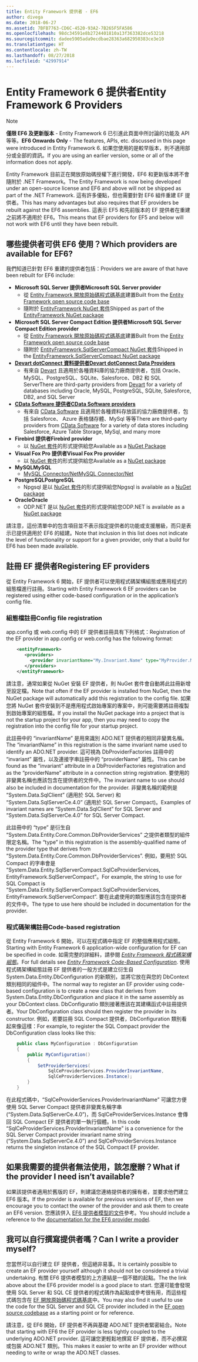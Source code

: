 ```yaml
---
title: Entity Framework 提供者 - EF6
author: divega
ms.date: 2018-06-27
ms.assetid: 7BFB7763-CD6C-4520-93A2-7B265F5FA586
ms.openlocfilehash: 98dc34591e8b2724401810a13f363382dce53218
ms.sourcegitcommit: dadee5905ada9ecdbae28363a682950383ce3e10
ms.translationtype: HT
ms.contentlocale: zh-TW
ms.lasthandoff: 08/27/2018
ms.locfileid: "42997914"
---
```

# <a name="entity-framework-6-providers"></a><span data-ttu-id="ae9ff-102">Entity Framework 6 提供者</span><span class="sxs-lookup"><span data-stu-id="ae9ff-102">Entity Framework 6 Providers</span></span>
> [!NOTE]
> <span data-ttu-id="ae9ff-103">**僅限 EF6 及更新版本** - Entity Framework 6 已引進此頁面中所討論的功能及 API 等等。</span><span class="sxs-lookup"><span data-stu-id="ae9ff-103">**EF6 Onwards Only** - The features, APIs, etc. discussed in this page were introduced in Entity Framework 6.</span></span> <span data-ttu-id="ae9ff-104">如果您使用的是較早版本，則不適用部分或全部的資訊。</span><span class="sxs-lookup"><span data-stu-id="ae9ff-104">If you are using an earlier version, some or all of the information does not apply.</span></span>

<span data-ttu-id="ae9ff-105">Entity Framework 目前正在開放原始碼授權下進行開發，EF6 和更新版本將不會隨附於 .NET Framework。</span><span class="sxs-lookup"><span data-stu-id="ae9ff-105">The Entity Framework is now being developed under an open-source license and EF6 and above will not be shipped as part of the .NET Framework.</span></span> <span data-ttu-id="ae9ff-106">這有許多優點，但也需要針對 EF6 組件重建 EF 提供者。</span><span class="sxs-lookup"><span data-stu-id="ae9ff-106">This has many advantages but also requires that EF providers be rebuilt against the EF6 assemblies.</span></span> <span data-ttu-id="ae9ff-107">這表示 EF5 和先前版本的 EF 提供者在重建之前將不適用於 EF6。</span><span class="sxs-lookup"><span data-stu-id="ae9ff-107">This means that EF providers for EF5 and below will not work with EF6 until they have been rebuilt.</span></span>

## <a name="which-providers-are-available-for-ef6"></a><span data-ttu-id="ae9ff-108">哪些提供者可供 EF6 使用？</span><span class="sxs-lookup"><span data-stu-id="ae9ff-108">Which providers are available for EF6?</span></span>

<span data-ttu-id="ae9ff-109">我們知道已針對 EF6 重建的提供者包括：</span><span class="sxs-lookup"><span data-stu-id="ae9ff-109">Providers we are aware of that have been rebuilt for EF6 include:</span></span>

*   <span data-ttu-id="ae9ff-110">**Microsoft SQL Server 提供者**</span><span class="sxs-lookup"><span data-stu-id="ae9ff-110">**Microsoft SQL Server provider**</span></span>
    *   <span data-ttu-id="ae9ff-111">從 [Entity Framework 開放原始碼程式碼基底](http://github.com/aspnet/EntityFramework6)建置</span><span class="sxs-lookup"><span data-stu-id="ae9ff-111">Built from the [Entity Framework open source code base](http://github.com/aspnet/EntityFramework6)</span></span>
    *   <span data-ttu-id="ae9ff-112">隨附於 [EntityFramework NuGet 套件](http://nuget.org/packages/EntityFramework)</span><span class="sxs-lookup"><span data-stu-id="ae9ff-112">Shipped as part of the [EntityFramework NuGet package](http://nuget.org/packages/EntityFramework)</span></span>
*   <span data-ttu-id="ae9ff-113">**Microsoft SQL Server Compact Edition 提供者**</span><span class="sxs-lookup"><span data-stu-id="ae9ff-113">**Microsoft SQL Server Compact Edition provider**</span></span>
    *   <span data-ttu-id="ae9ff-114">從 [Entity Framework 開放原始碼程式碼基底](http://github.com/aspnet/EntityFramework6)建置</span><span class="sxs-lookup"><span data-stu-id="ae9ff-114">Built from the [Entity Framework open source code base](http://github.com/aspnet/EntityFramework6)</span></span>
    *   <span data-ttu-id="ae9ff-115">隨附於 [EntityFramework.SqlServerCompact NuGet 套件](http://nuget.org/packages/EntityFramework.SqlServerCompact)</span><span class="sxs-lookup"><span data-stu-id="ae9ff-115">Shipped in the [EntityFramework.SqlServerCompact NuGet package](http://nuget.org/packages/EntityFramework.SqlServerCompact)</span></span>
*   [<span data-ttu-id="ae9ff-116">**Devart dotConnect 資料提供者**</span><span class="sxs-lookup"><span data-stu-id="ae9ff-116">**Devart dotConnect Data Providers**</span></span>](http://www.devart.com/dotconnect/)
    *   <span data-ttu-id="ae9ff-117">有來自 [Devart](http://www.devart.com/) 且適用於各種資料庫的協力廠商提供者，包括 Oracle、MySQL、PostgreSQL、SQLite、Salesforce、DB2 和 SQL Server</span><span class="sxs-lookup"><span data-stu-id="ae9ff-117">There are third-party providers from [Devart](http://www.devart.com/) for a variety of databases including Oracle, MySQL, PostgreSQL, SQLite, Salesforce, DB2, and SQL Server</span></span>
*   [<span data-ttu-id="ae9ff-118">**CData Software 提供者**</span><span class="sxs-lookup"><span data-stu-id="ae9ff-118">**CData Software providers**</span></span>](http://www.cdata.com/ado/)
    *   <span data-ttu-id="ae9ff-119">有來自 [CData Software](http://www.cdata.com/ado/) 且適用於各種資料存放區的協力廠商提供者，包括 Salesforce、 Azure 表格儲存體、MySql 等等</span><span class="sxs-lookup"><span data-stu-id="ae9ff-119">There are third-party providers from [CData Software](http://www.cdata.com/ado/) for a variety of data stores including Salesforce, Azure Table Storage, MySql, and many more</span></span>
*   <span data-ttu-id="ae9ff-120">**Firebird 提供者**</span><span class="sxs-lookup"><span data-stu-id="ae9ff-120">**Firebird provider**</span></span>
    *   <span data-ttu-id="ae9ff-121">以 [NuGet 套件](http://www.nuget.org/packages/FirebirdSql.Data.FirebirdClient/)的形式提供給您</span><span class="sxs-lookup"><span data-stu-id="ae9ff-121">Available as a [NuGet Package](http://www.nuget.org/packages/FirebirdSql.Data.FirebirdClient/)</span></span>
*   <span data-ttu-id="ae9ff-122">**Visual Fox Pro 提供者**</span><span class="sxs-lookup"><span data-stu-id="ae9ff-122">**Visual Fox Pro provider**</span></span>
    *   <span data-ttu-id="ae9ff-123">以 [NuGet 套件](https://www.nuget.org/packages/VFPEntityFrameworkProvider2/)的形式提供給您</span><span class="sxs-lookup"><span data-stu-id="ae9ff-123">Available as a [NuGet package](https://www.nuget.org/packages/VFPEntityFrameworkProvider2/)</span></span>
*   <span data-ttu-id="ae9ff-124">**MySQL**</span><span class="sxs-lookup"><span data-stu-id="ae9ff-124">**MySQL**</span></span>
    *   [<span data-ttu-id="ae9ff-125">MySQL Connector/Net</span><span class="sxs-lookup"><span data-stu-id="ae9ff-125">MySQL Connector/Net</span></span>](http://dev.mysql.com/downloads/connector/net/)
*   <span data-ttu-id="ae9ff-126">**PostgreSQL**</span><span class="sxs-lookup"><span data-stu-id="ae9ff-126">**PostgreSQL**</span></span>
    *   <span data-ttu-id="ae9ff-127">Npgsql 是以 [NuGet 套件](http://www.nuget.org/packages/Npgsql.EF6/)的形式提供給您</span><span class="sxs-lookup"><span data-stu-id="ae9ff-127">Npgsql is available as a [NuGet package](http://www.nuget.org/packages/Npgsql.EF6/)</span></span>
*   <span data-ttu-id="ae9ff-128">**Oracle**</span><span class="sxs-lookup"><span data-stu-id="ae9ff-128">**Oracle**</span></span>
    *   <span data-ttu-id="ae9ff-129">ODP.NET 是以 [NuGet 套件](https://www.nuget.org/packages/Oracle.ManagedDataAccess.EntityFramework/)的形式提供給您</span><span class="sxs-lookup"><span data-stu-id="ae9ff-129">ODP.NET is available as a [NuGet package](https://www.nuget.org/packages/Oracle.ManagedDataAccess.EntityFramework/)</span></span>

<span data-ttu-id="ae9ff-130">請注意，這份清單中的包含項目並不表示指定提供者的功能或支援層級，而只是表示已提供適用於 EF6 的組建。</span><span class="sxs-lookup"><span data-stu-id="ae9ff-130">Note that inclusion in this list does not indicate the level of functionality or support for a given provider, only that a build for EF6 has been made available.</span></span>

## <a name="registering-ef-providers"></a><span data-ttu-id="ae9ff-131">註冊 EF 提供者</span><span class="sxs-lookup"><span data-stu-id="ae9ff-131">Registering EF providers</span></span>

<span data-ttu-id="ae9ff-132">從 Entity Framework 6 開始，EF 提供者可以使用程式碼架構組態或應用程式的組態檔進行註冊。</span><span class="sxs-lookup"><span data-stu-id="ae9ff-132">Starting with Entity Framework 6 EF providers can be registered using either code-based configuration or in the application’s config file.</span></span>

### <a name="config-file-registration"></a><span data-ttu-id="ae9ff-133">組態檔註冊</span><span class="sxs-lookup"><span data-stu-id="ae9ff-133">Config file registration</span></span>

<span data-ttu-id="ae9ff-134">app.config 或 web.config 中的 EF 提供者註冊具有下列格式：</span><span class="sxs-lookup"><span data-stu-id="ae9ff-134">Registration of the EF provider in app.config or web.config has the following format:</span></span>


``` xml
    <entityFramework>
       <providers>
         <provider invariantName="My.Invariant.Name" type="MyProvider.MyProviderServices, MyAssembly" />
       </providers>
    </entityFramework>
```

<span data-ttu-id="ae9ff-135">請注意，通常如果從 NuGet 安裝 EF 提供者，則 NuGet 套件會自動將此註冊新增至設定檔。</span><span class="sxs-lookup"><span data-stu-id="ae9ff-135">Note that often if the EF provider is installed from NuGet, then the NuGet package will automatically add this registration to the config file.</span></span> <span data-ttu-id="ae9ff-136">如果您將 NuGet 套件安裝到不是應用程式啟始專案的專案中，則可能需要將註冊複製到啟始專案的組態檔。</span><span class="sxs-lookup"><span data-stu-id="ae9ff-136">If you install the NuGet package into a project that is not the startup project for your app, then you may need to copy the registration into the config file for your startup project.</span></span>

<span data-ttu-id="ae9ff-137">此註冊中的 “invariantName” 是用來識別 ADO.NET 提供者的相同非變異名稱。</span><span class="sxs-lookup"><span data-stu-id="ae9ff-137">The “invariantName” in this registration is the same invariant name used to identify an ADO.NET provider.</span></span> <span data-ttu-id="ae9ff-138">這可視為 DbProviderFactories 註冊中的 “invariant” 屬性，以及連接字串註冊中的 “providerName” 屬性。</span><span class="sxs-lookup"><span data-stu-id="ae9ff-138">This can be found as the “invariant” attribute in a DbProviderFactories registration and as the “providerName” attribute in a connection string registration.</span></span> <span data-ttu-id="ae9ff-139">要使用的非變異名稱也應該包含在提供者的文件中。</span><span class="sxs-lookup"><span data-stu-id="ae9ff-139">The invariant name to use should also be included in documentation for the provider.</span></span> <span data-ttu-id="ae9ff-140">非變異名稱的範例是 “System.Data.SqlClient” (適用於 SQL Server) 和 “System.Data.SqlServerCe.4.0” (適用於 SQL Server Compact)。</span><span class="sxs-lookup"><span data-stu-id="ae9ff-140">Examples of invariant names are “System.Data.SqlClient” for SQL Server and “System.Data.SqlServerCe.4.0” for SQL Server Compact.</span></span>

<span data-ttu-id="ae9ff-141">此註冊中的 “type” 是衍生自 “System.Data.Entity.Core.Common.DbProviderServices” 之提供者類型的組件限定名稱。</span><span class="sxs-lookup"><span data-stu-id="ae9ff-141">The “type” in this registration is the assembly-qualified name of the provider type that derives from “System.Data.Entity.Core.Common.DbProviderServices”.</span></span> <span data-ttu-id="ae9ff-142">例如，要用於 SQL Compact 的字串會是 “System.Data.Entity.SqlServerCompact.SqlCeProviderServices, EntityFramework.SqlServerCompact”。</span><span class="sxs-lookup"><span data-stu-id="ae9ff-142">For example, the string to use for SQL Compact is “System.Data.Entity.SqlServerCompact.SqlCeProviderServices, EntityFramework.SqlServerCompact”.</span></span> <span data-ttu-id="ae9ff-143">要在此處使用的類型應該包含在提供者的文件中。</span><span class="sxs-lookup"><span data-stu-id="ae9ff-143">The type to use here should be included in documentation for the provider.</span></span>

### <a name="code-based-registration"></a><span data-ttu-id="ae9ff-144">程式碼架構註冊</span><span class="sxs-lookup"><span data-stu-id="ae9ff-144">Code-based registration</span></span>

<span data-ttu-id="ae9ff-145">從 Entity Framework 6 開始，可以在程式碼中指定 EF 的整個應用程式組態。</span><span class="sxs-lookup"><span data-stu-id="ae9ff-145">Starting with Entity Framework 6 application-wide configuration for EF can be specified in code.</span></span> <span data-ttu-id="ae9ff-146">如需完整的詳細料，請參閱 _[Entity Framework 程式碼架構組態](https://msdn.microsoft.com/en-us/data/jj680699)_。</span><span class="sxs-lookup"><span data-stu-id="ae9ff-146">For full details see _[Entity Framework Code-Based Configuration](https://msdn.microsoft.com/en-us/data/jj680699)_.</span></span> <span data-ttu-id="ae9ff-147">使用程式碼架構組態註冊 EF 提供者的一般方式是建立衍生自 System.Data.Entity.DbConfiguration 的新類別，並將它放在與您的 DbContext 類別相同的組件中。</span><span class="sxs-lookup"><span data-stu-id="ae9ff-147">The normal way to register an EF provider using code-based configuration is to create a new class that derives from System.Data.Entity.DbConfiguration and place it in the same assembly as your DbContext class.</span></span> <span data-ttu-id="ae9ff-148">DbConfiguratio 類別接著應該在其建構函式中註冊提供者。</span><span class="sxs-lookup"><span data-stu-id="ae9ff-148">Your DbConfiguration class should then register the provider in its constructor.</span></span> <span data-ttu-id="ae9ff-149">例如，若要註冊 SQL Compact 提供者，DbConfiguration 類別看起來像這樣：</span><span class="sxs-lookup"><span data-stu-id="ae9ff-149">For example, to register the SQL Compact provider the DbConfiguration class looks like this:</span></span>

``` csharp
    public class MyConfiguration : DbConfiguration
    {
        public MyConfiguration()
        {
            SetProviderServices(
                SqlCeProviderServices.ProviderInvariantName,
                SqlCeProviderServices.Instance);
        }
    }
```

<span data-ttu-id="ae9ff-150">在此程式碼中，“SqlCeProviderServices.ProviderInvariantName” 可讓您方便使用 SQL Server Compact 提供者非變異名稱字串 (“System.Data.SqlServerCe.4.0”)，而 SqlCeProviderServices.Instance 會傳回 SQL Compact EF 提供者的單一執行個體。</span><span class="sxs-lookup"><span data-stu-id="ae9ff-150">In this code “SqlCeProviderServices.ProviderInvariantName” is a convenience for the SQL Server Compact provider invariant name string (“System.Data.SqlServerCe.4.0”) and SqlCeProviderServices.Instance returns the singleton instance of the SQL Compact EF provider.</span></span>

## <a name="what-if-the-provider-i-need-isnt-available"></a><span data-ttu-id="ae9ff-151">如果我需要的提供者無法使用，該怎麼辦？</span><span class="sxs-lookup"><span data-stu-id="ae9ff-151">What if the provider I need isn’t available?</span></span>

<span data-ttu-id="ae9ff-152">如果該提供者適用於舊版的 EF，則建議您連絡提供者的擁有者，並要求他們建立 EF6 版本。</span><span class="sxs-lookup"><span data-stu-id="ae9ff-152">If the provider is available for previous versions of EF, then we encourage you to contact the owner of the provider and ask them to create an EF6 version.</span></span> <span data-ttu-id="ae9ff-153">您應該併入 [EF6 提供者模型的文件](~/ef6/fundamentals/providers/provider-model.md)參考。</span><span class="sxs-lookup"><span data-stu-id="ae9ff-153">You should include a reference to the [documentation for the EF6 provider model](~/ef6/fundamentals/providers/provider-model.md).</span></span>

## <a name="can-i-write-a-provider-myself"></a><span data-ttu-id="ae9ff-154">我可以自行撰寫提供者嗎？</span><span class="sxs-lookup"><span data-stu-id="ae9ff-154">Can I write a provider myself?</span></span>

<span data-ttu-id="ae9ff-155">您當然可以自行建立 EF 提供者，但這絕非易事。</span><span class="sxs-lookup"><span data-stu-id="ae9ff-155">It is certainly possible to create an EF provider yourself although it should not be considered a trivial undertaking.</span></span> <span data-ttu-id="ae9ff-156">有關 EF6 提供者模型的上方連結是一個不錯的起點。</span><span class="sxs-lookup"><span data-stu-id="ae9ff-156">The the link above about the EF6 provider model is a good place to start.</span></span> <span data-ttu-id="ae9ff-157">您還可能會發現使用 SQL Server 和 SQL CE 提供者的程式碼作為起點或參考很有用，而這些程式碼包含在 [EF 開放原始碼程式碼基底](https://github.com/aspnet/EntityFramework6)中。</span><span class="sxs-lookup"><span data-stu-id="ae9ff-157">You may also find it useful to use the code for the SQL Server and SQL CE provider included in the [EF open source codebase](https://github.com/aspnet/EntityFramework6) as a starting point or for reference.</span></span>

<span data-ttu-id="ae9ff-158">請注意，從 EF6 開始，EF 提供者不再與基礎 ADO.NET 提供者緊密結合。</span><span class="sxs-lookup"><span data-stu-id="ae9ff-158">Note that starting with EF6 the EF provider is less tightly coupled to the underlying ADO.NET provider.</span></span> <span data-ttu-id="ae9ff-159">這可讓您更輕鬆地撰寫 EF 提供者，而不必撰寫或包裝 ADO.NET 類別。</span><span class="sxs-lookup"><span data-stu-id="ae9ff-159">This makes it easier to write an EF provider without needing to write or wrap the ADO.NET classes.</span></span>
